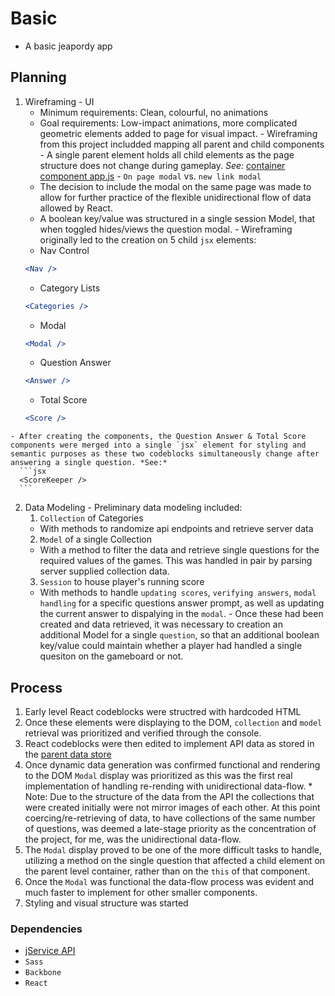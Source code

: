 # Basic
- A basic jeapordy app

## Planning
  1. Wireframing
    - UI
      - Minimum requirements: Clean, colourful, no animations
      - Goal requirements: Low-impact animations, more complicated geometric elements added to page for visual impact.
    - Wireframing from this project includded mapping all parent and child components
    - A single parent element holds all child elements as the page structure does not change during gameplay. *See:* [container component app.js](/app/scripts/components/containers/app.js)
    - `On page modal` vs. `new link modal`
      - The decision to include the modal on the same page was made to allow for further practice of the flexible unidirectional flow of data allowed by React.
      - A boolean key/value was structured in a single session Model, that when toggled hides/views the question modal.
    - Wireframing originally led to the creation on 5 child `jsx` elements:
      * Nav Control
      ```jsx
      <Nav />
      ```
      * Category Lists
      ```jsx
      <Categories />
      ```
      * Modal
      ```jsx
      <Modal />
      ```
      * Question Answer
      ```jsx
      <Answer />
      ```
      * Total Score
      ```jsx
      <Score />
      ```
    - After creating the components, the Question Answer & Total Score components were merged into a single `jsx` element for styling and semantic purposes as these two codeblocks simultaneously change after answering a single question. *See:*
      ```jsx
      <ScoreKeeper />
      ```
  2. Data Modeling
    - Preliminary data modeling included:
      1. `Collection` of Categories
        - With methods to randomize api endpoints and retrieve server data
      2. `Model` of a single Collection
        - With a method to filter the data and retrieve single questions for the required values of the games. This was handled in pair by parsing server supplied collection data.
      3. `Session` to house player's running score
        - With methods to handle `updating scores`, `verifying answers`, `modal handling` for a specific questions answer prompt, as well as updating the current answer to dispalying in the `modal`.
    - Once these had been created and data retrieved, it was necessary to creation an additional Model for a single `question`, so that an additional boolean key/value could maintain whether a player had handled a single quesiton on the gameboard or not.

## Process
  1. Early level React codeblocks were structred with hardcoded HTML
  2. Once these elements were displaying to the DOM, `collection` and `model` retrieval was prioritized and verified through the console.
  3. React codeblocks were then edited to implement API data as stored in the [parent data store](/app/store.js)
  4. Once dynamic data generation was confirmed functional and rendering to the DOM `Modal` display was prioritized as this was the first real implementation of handling re-rending with unidirectional data-flow.
    * Note: Due to the structure of the data from the API the collections that were created initially were not mirror images of each other. At this point coercing/re-retrieving of data, to have collections of the same number of questions, was deemed a late-stage priority as the concentration of the project, for me, was the unidirectional data-flow.
  5. The `Modal` display proved to be one of the more difficult tasks to handle, utilizing a method on the single question that affected a child element on the parent level container, rather than on the `this` of that component.
  6. Once the `Modal` was functional the data-flow process was evident and much faster to implement for other smaller components.
  7. Styling and visual structure was started

### Dependencies
- [jService API](http://jservice.io/)
- `Sass`
- `Backbone`
- `React`
